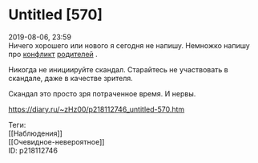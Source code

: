Untitled [570]
===============

   
 2019-08-06, 23:59   
  Ничего хорошего или нового я сегодня не напишу. Немножко напишу про  [конфликт](Запрещённые%20приёмы%20в%20конфликте)   [родителей](Роль%20детей%20в%20конфликте%20родителей%20друг%20с%20другом)  .   
   
 Никогда не инициируйте скандал. Старайтесь не участвовать в скандале, даже в качестве зрителя.   
   
 Скандал это просто зря потраченное время. И нервы.   
    
 <https://diary.ru/~zHz00/p218112746_untitled-570.htm>   
   
 Теги:   
 [[Наблюдения]]   
 [[Очевидное-невероятное]]   
 ID: p218112746